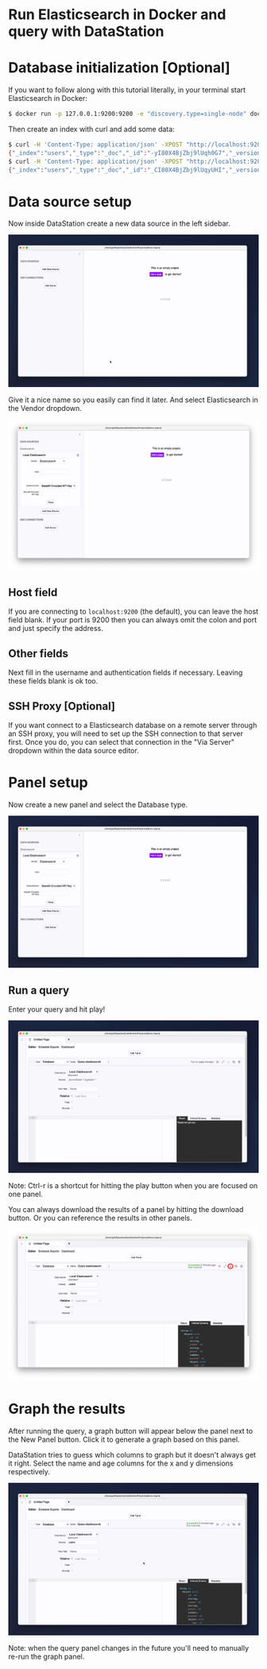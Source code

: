 # Run Elasticsearch in Docker and query with DataStation

# Database initialization [Optional]

If you want to follow along with this tutorial literally, in your
terminal start Elasticsearch in Docker:

```bash
$ docker run -p 127.0.0.1:9200:9200 -e "discovery.type=single-node" docker.elastic.co/elasticsearch/elasticsearch:7.16.3
```

Then create an index with curl and add some data:

```bash
$ curl -H 'Content-Type: application/json' -XPOST "http://localhost:9200/users/_doc" -d '{"name": "Tiara", "age": 44}'
{"_index":"users","_type":"_doc","_id":"-yI80X4BjZbj9lUqh0G7","_version":1,"result":"created","_shards":{"total":2,"successful":1,"failed":0},"_seq_no":1,"_primary_term":1}
$ curl -H 'Content-Type: application/json' -XPOST "http://localhost:9200/users/_doc" -d '{"name": "Carah", "age": 29}'
{"_index":"users","_type":"_doc","_id":"_CI80X4BjZbj9lUqyUHI","_version":1,"result":"created","_shards":{"total":2,"successful":1,"failed":0},"_seq_no":1,"_primary_term":1}
```

# Data source setup

Now inside DataStation create a new data source in the left sidebar.

![Creating a new data source](/tutorials/create-data-source.gif)

Give it a nice name so you easily can find it later. And select Elasticsearch
in the Vendor dropdown.

![Creating a Elasticsearch data source](/tutorials/create-elasticsearch-data-source.png)

## Host field

If you are connecting to `localhost:9200` (the default), you can
leave the host field blank. If your port is 9200 then you can always
omit the colon and port and just specify the address.

## Other fields

Next fill in the username and authentication fields if
necessary. Leaving these fields blank is ok too.

## SSH Proxy [Optional]

If you want connect to a Elasticsearch database on a remote server through an
SSH proxy, you will need to set up the SSH connection to that server
first. Once you do, you can select that connection in the "Via Server"
dropdown within the data source editor.

# Panel setup

Now create a new panel and select the Database type.

![Create database panel](/tutorials/create-elasticsearch-database-panel.gif)

## Run a query

Enter your query and hit play!

![Run Elasticsearch query](/tutorials/run-elasticsearch-query.gif)

Note: Ctrl-r is a shortcut for hitting the play button when you are
focused on one panel.

You can always download the results of a panel by hitting the download
button. Or you can reference the results in other panels.

![Download panel results](/tutorials/download-elasticsearch-panel-results.png)

# Graph the results

After running the query, a graph button will appear below the panel
next to the New Panel button. Click it to generate a graph based on
this panel.

DataStation tries to guess which columns to graph but it doesn't
always get it right. Select the name and age columns for the x and y
dimensions respectively.

![Graph database results](/tutorials/graph-elasticsearch-database-results.gif)

Note: when the query panel changes in the future you'll need to
manually re-run the graph panel.
